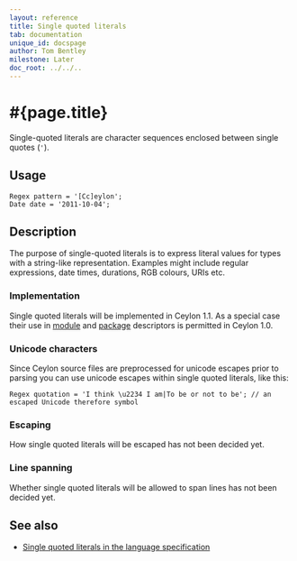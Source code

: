 ```yaml
---
layout: reference
title: Single quoted literals
tab: documentation
unique_id: docspage
author: Tom Bentley
milestone: Later
doc_root: ../../..
---
```


# #{page.title}

Single-quoted literals are character sequences enclosed between single 
quotes (`'`).

## Usage 


<!-- check:none -->
    Regex pattern = '[Cc]eylon';
    Date date = '2011-10-04';

## Description

The purpose of single-quoted literals is to express literal values for 
types with a string-like representation. Examples might include 
regular expressions, date times, durations, RGB colours, URIs etc.

### Implementation

Single quoted literals will be implemented in Ceylon 1.1. As a 
special case their use in 
[module](../../structure/module#descriptor) and 
[package](../../structure/package#descriptor) descriptors
is permitted in Ceylon 1.0.

### Unicode characters

Since Ceylon source files are preprocessed for unicode escapes prior to parsing
you can use unicode escapes within single quoted literals, like this:

<!-- check:none -->
    Regex quotation = 'I think \u2234 I am|To be or not to be'; // an escaped Unicode therefore symbol

### Escaping

How single quoted literals will be escaped has not been decided yet.

### Line spanning

Whether single quoted literals will be allowed to span lines has not been 
decided yet.

## See also

* [Single quoted literals in the language specification](#{page.doc_root}/#{site.urls.spec_relative}#singlequotedliterals)

